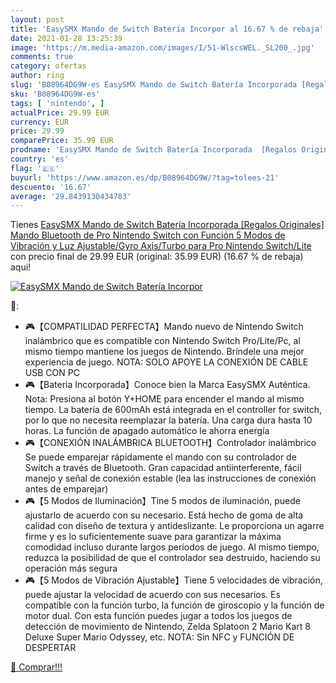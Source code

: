 ```yaml
---
layout: post
title: 'EasySMX Mando de Switch Batería Incorpor al 16.67 % de rebaja'
date: 2021-01-28 13:25:39
image: 'https://m.media-amazon.com/images/I/51-WlscsWEL._SL200_.jpg'
comments: true
category: ofertas
author: ring
slug: 'B08964DG9W-es EasySMX Mando de Switch Batería Incorporada [Regalos...'
sku: 'B08964DG9W-es'
tags: [ 'nintendo', ]
actualPrice: 29.99 EUR
currency: EUR
price: 29.99
comparePrice: 35.99 EUR
prodname: 'EasySMX Mando de Switch Batería Incorporada  [Regalos Originales] Mando Bluetooth de Pro Nintendo Switch con Función 5 Modos de Vibración y Luz Ajustable/Gyro Axis/Turbo para Pro Nintendo Switch/Lite'
country: 'es'
flag: '🇪🇸'
buyurl: 'https://www.amazon.es/dp/B08964DG9W/?tag=tolees-21'
descuento: '16.67'
average: '29.8439130434783'
---
```


Tienes [EasySMX Mando de Switch Batería Incorporada  [Regalos Originales] Mando Bluetooth de Pro Nintendo Switch con Función 5 Modos de Vibración y Luz Ajustable/Gyro Axis/Turbo para Pro Nintendo Switch/Lite](https://www.amazon.es/dp/B08964DG9W/?tag=tolees-21) con precio final de  29.99 EUR (original: 35.99 EUR) (16.67 %  de rebaja) aqui!

[![EasySMX Mando de Switch Batería Incorpor](https://m.media-amazon.com/images/I/51-WlscsWEL._SL200_.jpg)](https://www.amazon.es/dp/B08964DG9W/?tag=tolees-21)

🔎:

- 🎮【COMPATILIDAD PERFECTA】Mando nuevo de Nintendo Switch inalámbrico que es compatible con Nintendo Switch Pro/Lite/Pc, al mismo tiempo mantiene los juegos de Nintendo. Bríndele una mejor experiencia de juego. NOTA: SOLO APOYE LA CONEXIÓN DE CABLE USB CON PC
- 🎮【Bateria Incorporada】Conoce bien la Marca EasySMX Auténtica. Nota: Presiona al botón Y+HOME para encender el mando al mismo tiempo. La batería de 600mAh está integrada en el controller for switch, por lo que no necesita reemplazar la batería. Una carga dura hasta 10 horas. La función de apagado automático le ahorra energía
- 🎮【CONEXIÓN INALÁMBRICA BLUETOOTH】Controlador inalámbrico Se puede emparejar rápidamente el mando con su controlador de Switch a través de Bluetooth. Gran capacidad antiinterferente, fácil manejo y señal de conexión estable (lea las instrucciones de conexión antes de emparejar)
- 🎮【5 Modos de Iluminación】Tine 5 modos de iluminación, puede ajustarlo de acuerdo con su necesario. Está hecho de goma de alta calidad con diseño de textura y antideslizante. Le proporciona un agarre firme y es lo suficientemente suave para garantizar la máxima comodidad incluso durante largos períodos de juego. Al mismo tiempo, reduzca la posibilidad de que el controlador sea destruido, haciendo su operación más segura
- 🎮【5 Modos de Vibración Ajustable】Tiene 5 velocidades de vibración, puede ajustar la velocidad de acuerdo con sus necesarios. Es compatible con la función turbo, la función de giroscopio y la función de motor dual. Con esta función puedes jugar a todos los juegos de detección de movimiento de Nintendo, Zelda Splatoon 2 Mario Kart 8 Deluxe Super Mario Odyssey, etc. NOTA: Sin NFC y FUNCIÓN DE DESPERTAR

[🛒 Comprar!!!](https://www.amazon.es/dp/B08964DG9W/?tag=tolees-21)
